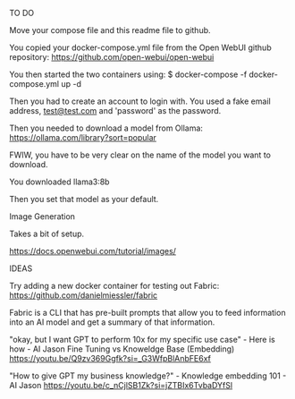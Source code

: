 TO DO

Move your compose file and this readme file to github.


You copied your docker-compose.yml file from the Open WebUI github repository:
https://github.com/open-webui/open-webui

You then started the two containers using:
$ docker-compose -f docker-compose.yml up -d

Then you had to create an account to login with.  You used a fake email address, test@test.com and 'password'
as the password.

Then you needed to download a model from Ollama:
https://ollama.com/library?sort=popular

FWIW, you have to be very clear on the name of the model you want to download.

You downloaded llama3:8b

Then you set that model as your default.


Image Generation

Takes a bit of setup.

https://docs.openwebui.com/tutorial/images/



IDEAS

Try adding a new docker container for testing out Fabric:
https://github.com/danielmiessler/fabric

Fabric is a CLI that has pre-built prompts that allow you to feed information into an AI model and get a summary of that information.


"okay, but I want GPT to perform 10x for my specific use case" - Here is how - AI Jason
Fine Tuning vs Knoweldge Base (Embedding)
https://youtu.be/Q9zv369Ggfk?si=_G3WfpBlAnbFE6xf

"How to give GPT my business knowledge?" - Knowledge embedding 101 - AI Jason
https://youtu.be/c_nCjlSB1Zk?si=jZTBIx6TvbaDYfSl


